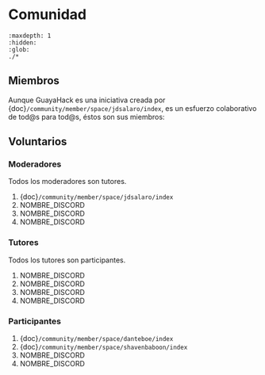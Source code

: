 
# Comunidad

```{toctree}
:maxdepth: 1
:hidden:
:glob:
./*
```


## Miembros

Aunque GuayaHack es una iniciativa creada por {doc}`/community/member/space/jdsalaro/index`, es un esfuerzo colaborativo de tod@s para tod@s, éstos son sus miembros:

## Voluntarios

### Moderadores

Todos los moderadores son tutores.

1. {doc}`/community/member/space/jdsalaro/index`
1. NOMBRE_DISCORD
1. NOMBRE_DISCORD
1. NOMBRE_DISCORD

### Tutores

Todos los tutores son participantes.

1. NOMBRE_DISCORD
1. NOMBRE_DISCORD
1. NOMBRE_DISCORD
1. NOMBRE_DISCORD

### Participantes

1. {doc}`/community/member/space/danteboe/index`
1. {doc}`/community/member/space/shavenbaboon/index`
1. NOMBRE_DISCORD
1. NOMBRE_DISCORD
